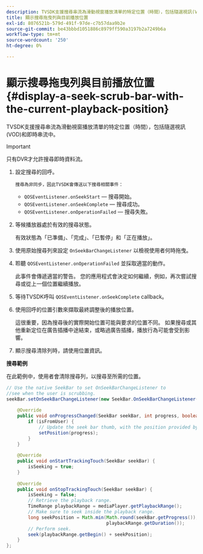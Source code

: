 ```yaml
---
description: TVSDK支援搜尋串流為滑動視窗播放清單的特定位置（時間），包括隨選視訊(VOD)和即時串流中。
title: 顯示搜尋拖曳列與目前播放位置
exl-id: 8076521b-579d-491f-97de-c7b57daa9b2e
source-git-commit: be43bbbd1051886c8979ff590a3197b2a7249b6a
workflow-type: tm+mt
source-wordcount: '250'
ht-degree: 0%

---
```


# 顯示搜尋拖曳列與目前播放位置 {#display-a-seek-scrub-bar-with-the-current-playback-position}

TVSDK支援搜尋串流為滑動視窗播放清單的特定位置（時間），包括隨選視訊(VOD)和即時串流中。

>[!IMPORTANT]
>
>只有DVR才允許搜尋即時資料流。

1. 設定搜尋的回呼。

       搜尋為非同步，因此TVSDK會傳送以下搜尋相關事件：
   
   * `QOSEventListener.onSeekStart`  — 搜尋開始。
   * `QOSEventListener.onSeekComplete`  — 搜尋成功。
   * `QOSEventListener.onOperationFailed`  — 搜尋失敗。

1. 等候播放器處於有效的搜尋狀態。

   有效狀態為「已準備」、「完成」、「已暫停」和「正在播放」。

1. 使用原始搜尋列來設定 `OnSeekBarChangeListener` 以檢視使用者何時拖曳。
1. 聆聽 `QOSEventListener.onOperationFailed` 並採取適當的動作。

   此事件會傳遞適當的警告。 您的應用程式會決定如何繼續，例如，再次嘗試搜尋或從上一個位置繼續播放。

1. 等待TVSDK呼叫 `QOSEventListener.onSeekComplete` callback。
1. 使用回呼的位置引數來擷取最終調整後的播放位置。

   這很重要，因為搜尋後的實際開始位置可能與要求的位置不同。 如果搜尋或其他重新定位在廣告插播中途結束，或略過廣告插播，播放行為可能會受到影響。

1. 顯示搜尋清除列時，請使用位置資訊。

<!--<a id="example_9657AA855B6A4355B0E7D854596FFB54"></a>-->

**搜尋範例**

在此範例中，使用者會清除搜尋列，以搜尋至所需的位置。

```java
// Use the native SeekBar to set OnSeekBarChangeListener to  
//see when the user is scrubbing. 
seekBar.setOnSeekBarChangeListener(new SeekBar.OnSeekBarChangeListener() { 
 
    @Override 
    public void onProgressChanged(SeekBar seekBar, int progress, boolean isFromUser) { 
        if (isFromUser) {  
            // Update the seek bar thumb, with the position provided by the user. 
            setPosition(progress); 
        } 
    } 
 
    @Override 
    public void onStartTrackingTouch(SeekBar seekBar) { 
        isSeeking = true; 
    } 
 
    @Override 
    public void onStopTrackingTouch(SeekBar seekBar) { 
        isSeeking = false; 
        // Retrieve the playback range. 
        TimeRange playbackRange = mediaPlayer.getPlaybackRange(); 
        // Make sure to seek inside the playback range. 
        long seekPosition = Math.min(Math.round(seekBar.getProgress()),  
                                     playbackRange.getDuration()); 
        // Perform seek. 
        seek(playbackRange.getBegin() + seekPosition); 
    } 
}; 
```

